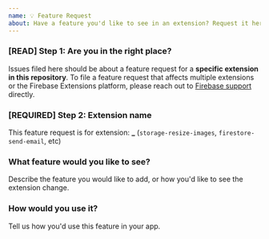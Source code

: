 ```yaml
---
name: 💡 Feature Request
about: Have a feature you'd like to see in an extension? Request it here.
---
```


<!-- DO NOT DELETE
validate_template=true
template_path=.github/ISSUE_TEMPLATE/fr.md
-->

### [READ] Step 1: Are you in the right place?

Issues filed here should be about a feature request for a **specific extension in this repository**. To file a feature request that affects multiple extensions or the Firebase Extensions platform, please reach out to
[Firebase support](https://firebase.google.com/support/troubleshooter/report/features/) directly.

### [REQUIRED] Step 2: Extension name

This feature request is for extension: **\_** (`storage-resize-images`, `firestore-send-email`, etc)

### What feature would you like to see?

Describe the feature you would like to add, or how you'd like to see the extension change.

### How would you use it?

Tell us how you'd use this feature in your app.
